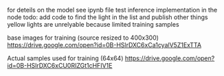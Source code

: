 for deteils on the model see ipynb file
test inference implementation in the node todo: add code to find the light in the list and publish
other things
yellow lights are unrelyable because limited training samples

base images for training (source resized to 400x300)
https://drive.google.com/open?id=0B-HSlrDXC6xCa1cyalV5Z1ExTTA

Actual samples used for training (64x64)
https://drive.google.com/open?id=0B-HSlrDXC6xCU0RIZGt1cHFIV1E
